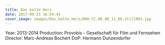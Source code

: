 ```yaml
---
title: Das kalte Herz
date: 2017-09-23 16:54:43
cover_image: images/Das_kalte_Herz/DKH_CC.00_00_11_06.Still003.jpg
---
```


Year: 2013-2014
Production: Provobis - Gesellschaft für Film und Fernsehen
Director: Marc-Andreas Bochert
DoP: Hermann Dunzendorfer
